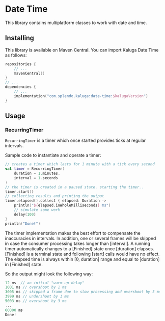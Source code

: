 # Date Time

This library contains multiplatform classes to work with date and time.

## Installing
This library is available on Maven Central. You can import Kaluga Date Time as follows:

```kotlin
repositories {
    // ...
    mavenCentral()
}
// ...
dependencies {
    // ...
    implementation("com.splendo.kaluga:date-time:$kalugaVersion")
}
```

## Usage

### RecurringTimer
`RecurringTimer` is a timer which once started provides ticks at regular intervals.

Sample code to instantiate and operate a timer:

```kotlin
// creates a timer which lasts for 1 minute with a tick every second
val timer = RecurringTimer(
    duration = 1.minutes,
    interval = 1.seconds
)
// the timer is created in a paused state. starting the timer..
timer.start()
// collecting results and printing the output
timer.elapsed().collect { elapsed: Duration ->
    println("${elapsed.inWholeMilliseconds} ms")
    // simulate some work
    delay(100)
}
println("Done!")
```

The timer implementation makes the best effort to compensate the inaccuracies in intervals. 
In addition, one or several frames will be skipped in case the consumer processing takes longer than
[interval]. 
A running timer automatically changes to a [Finished] state once [duration] elapses.
[Finished] is a terminal state and following [start] calls would have no effect. 
The elapsed time is always within [0, duration] range and equal to [duration] in [Finished] state. 

So the output might look the following way:

```kotlin
12 ms  // an initial "warm up delay" 
1001 ms // overshoot by 1 ms
3005 ms // skipped a frame due to slow processing and overshoot by 5 ms
3999 ms // undershoot by 1 ms
5003 ms // overshoot by 3 ms
...
60000 ms 
Done!
```
